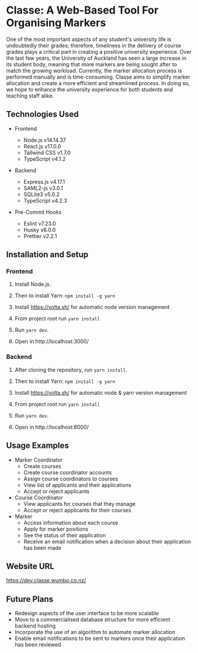 # Classe: A Web-Based Tool For Organising Markers

One of the most important aspects of any student's university life is undoubtedly their grades; therefore, timeliness in the delivery of course grades plays a critical part in creating a positive university experience. Over the last few years, the University of Auckland has seen a large increase in its student body, meaning that more markers are being sought after to match the growing workload. Currently, the marker allocation process is performed manually and is time-consuming. Classe aims to simplify marker allocation and create a more efficient and streamlined process. In doing so, we hope to enhance the university experience for both students and teaching staff alike.

## Technologies Used

- Frontend
  - Node.js v14.14.37
  - React.js v17.0.0
  - Tailwind CSS v1.7.0
  - TypeScript v4.1.2

- Backend
  - Express.js v4.17.1  
  - SAML2-js v3.0.1
  - SQLite3 v5.0.2
  - TypeScript v4.2.3

- Pre-Commit Hooks
  - Eslint v7.23.0 
  - Husky v6.0.0
  - Prettier v2.2.1

## Installation and Setup

### Frontend

1. Install Node.js.

2. Then to install Yarn: `npm install -g yarn`

3. Install https://volta.sh/ for automatic node version management

4. From project root run `yarn install`

5. Run `yarn dev`.

5. Open in http://localhost:3000/

### Backend

1. After cloning the repository, run `yarn install`.

2. Then to install Yarn: `npm install -g yarn`

3. Install https://volta.sh/ for automatic node & yarn version management

4. From project root run `yarn install`

5. Run `yarn dev`.

6. Open in http://localhost:8000/

## Usage Examples

- Marker Coordinator 
  - Create courses
  - Create course coordinator accounts
  - Assign course coordinators to courses
  - View list of applicants and their applications 
  - Accept or reject applicants
- Course Coordinator
  - View applicants for courses that they manage
  - Accept or reject applicants for their courses
- Marker
  - Access information about each course
  - Apply for marker positions
  - See the status of their application
  - Receive an email notification when a decision about their application has been made

## Website URL

https://dev.classe.wumbo.co.nz/

## Future Plans

- Redesign aspects of the user interface to be more scalable 
- Move to a commercialised database structure for more efficient backend hosting
- Incorporate the use of an algorithm to automate marker allocation
- Enable email notifications to be sent to markers once their application has been reviewed
